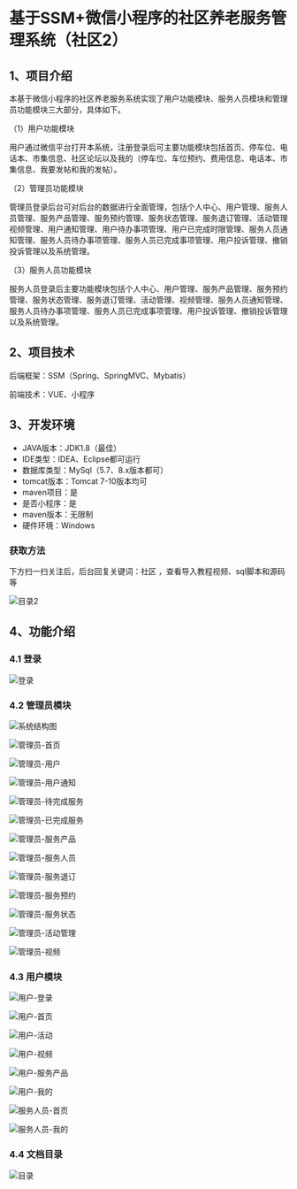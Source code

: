 # 基于SSM+微信小程序的社区养老服务管理系统（社区2）



## 1、项目介绍

本基于微信小程序的社区养老服务系统实现了用户功能模块、服务人员模块和管理员功能模块三大部分，具体如下。

（1）用户功能模块

用户通过微信平台打开本系统，注册登录后可主要功能模块包括首页、停车位、电话本、市集信息、社区论坛以及我的（停车位、车位预约、费用信息、电话本、市集信息、我要发帖和我的发帖）。

（2）管理员功能模块

管理员登录后台可对后台的数据进行全面管理，包括个人中心、用户管理、服务人员管理、服务产品管理、服务预约管理、服务状态管理、服务退订管理、活动管理视频管理、用户通知管理、用户待办事项管理、用户已完成时限管理、服务人员通知管理、服务人员待办事项管理、服务人员已完成事项管理、用户投诉管理、撤销投诉管理以及系统管理。

（3）服务人员功能模块

服务人员登录后主要功能模块包括个人中心、用户管理、服务产品管理、服务预约管理、服务状态管理、服务退订管理、活动管理、视频管理、服务人员通知管理、服务人员待办事项管理、服务人员已完成事项管理、用户投诉管理、撤销投诉管理以及系统管理。

## 2、项目技术

后端框架：SSM（Spring、SpringMVC、Mybatis）

前端技术：VUE、小程序

## 3、开发环境

- JAVA版本：JDK1.8（最佳）
- IDE类型：IDEA、Eclipse都可运行
- 数据库类型：MySql（5.7、8.x版本都可） 
- tomcat版本：Tomcat 7-10版本均可
- maven项目：是
- 是否小程序：是
- maven版本：无限制
- 硬件环境：Windows
###  获取方法

下方扫一扫关注后，后台回复关键词：社区  ，查看导入教程视频、sql脚本和源码等

![目录2](https://www.codemarket.fun/202407032155305.png)

## 4、功能介绍

### 4.1 登录

![登录](https://www.codemarket.fun/202407252223595.png)

### 4.2 管理员模块

![系统结构图](https://www.codemarket.fun/202407252224140.png)

![管理员-首页](https://www.codemarket.fun/202407252224106.png)

![管理员-用户](https://www.codemarket.fun/202407252224119.png)

![管理员-用户通知](https://www.codemarket.fun/202407252224132.png)

![管理员-待完成服务](https://www.codemarket.fun/202407252224540.png)

![管理员-已完成服务](https://www.codemarket.fun/202407252224111.png)

![管理员-服务产品](https://www.codemarket.fun/202407252224625.png)

![管理员-服务人员](https://www.codemarket.fun/202407252224690.png)

![管理员-服务退订](https://www.codemarket.fun/202407252224777.png)

![管理员-服务预约](https://www.codemarket.fun/202407252224912.png)

![管理员-服务状态](https://www.codemarket.fun/202407252224025.png)

![管理员-活动管理](https://www.codemarket.fun/202407252224143.png)

![管理员-视频](https://www.codemarket.fun/202407252224271.png)

### 4.3 用户模块

![用户-登录](https://www.codemarket.fun/202407252223565.png)

![用户-首页](https://www.codemarket.fun/202407252223147.png)

![用户-活动](https://www.codemarket.fun/202407252223100.png)

![用户-视频](https://www.codemarket.fun/202407252223124.png)

![用户-服务产品](https://www.codemarket.fun/202407252223640.png)

![用户-我的](https://www.codemarket.fun/202407252223116.png)

![服务人员-首页](https://www.codemarket.fun/202407252223162.png)

![服务人员-我的](https://www.codemarket.fun/202407252223160.png)

### 4.4 文档目录

![目录](https://www.codemarket.fun/202407252223841.png)
